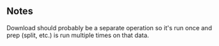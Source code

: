 ## Notes

Download should probably be a separate operation so it's run once and
prep (split, etc.) is run multiple times on that data.
